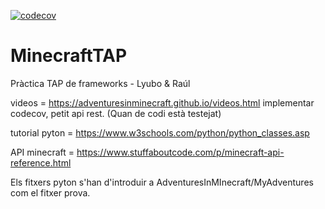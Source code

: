 [![codecov](https://codecov.io/github/Lyuuubo/MinecraftTAP/graph/badge.svg?token=P24AREN92L)](https://codecov.io/github/Lyuuubo/MinecraftTAP)

# MinecraftTAP
 Pràctica TAP de frameworks - Lyubo & Raúl

 videos = https://adventuresinminecraft.github.io/videos.html
 implementar codecov, petit api rest. (Quan de codi està testejat)

 tutorial pyton = https://www.w3schools.com/python/python_classes.asp

 API minecraft = https://www.stuffaboutcode.com/p/minecraft-api-reference.html

 Els fitxers pyton s'han d'introduir a AdventuresInMInecraft/MyAdventures com el fitxer prova.
